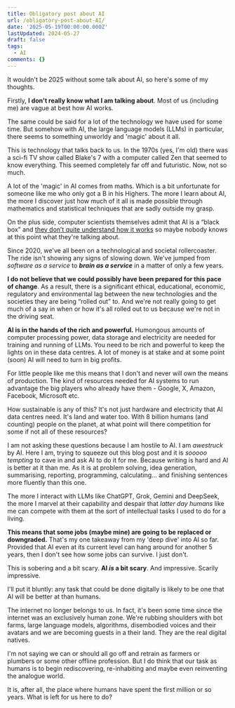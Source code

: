 ```yaml
---
title: Obligatory post about AI
url: /obligatory-post-about-AI/
date: '2025-05-19T00:00:00.000Z'
lastUpdated: 2024-05-27
draft: false
tags:
  - AI
comments: {}
---
```

It wouldn't be 2025 without some talk about AI, so here's some of my thoughts.

<!--more-->

Firstly, **I don't really know what I am talking about**. Most of us (including me) are vague at best how AI works.

The same could be said for a lot of the technology we have used for some time. But somehow with AI, the large language models (LLMs) in particular, there seems to something unworldy and 'magic' about it all.

This is technology that talks back to us. In the 1970s (yes, I'm old) there was a sci-fi TV show called Blake's 7 with a computer called Zen that seemed to know everything. This seemed completely far off and futuristic. Now, not so much.

A lot of the 'magic' in AI comes from maths. Which is a bit unfortunate for someone like me who only got a B in his Highers. The more I learn about AI, the more I discover just how much of it all is made possible through mathematics and statistical techniques that are sadly outside my grasp.

On the plus side, computer scientists themselves admit that AI is a “black box” and [they don’t quite understand how it works](https://www.technologyreview.com/2024/03/05/1089449/nobody-knows-how-ai-works/) so maybe nobody knows at this point what they're talking about.

Since 2020, we've all been on a technological and societal rollercoaster. The ride isn't showing any signs of slowing down. We've jumped from *software as a service* to ***brain as a service*** in a matter of only a few years.

**I do not believe that we could possibly have been prepared for this pace of change**. As a result, there is a significant ethical, educational, economic, regulatory and environmental lag between the new technologies and the societies they are being “rolled out” to. And we're not really going to get much of a say in when or how it's all rolled out to us because we're not in the driving seat.

**AI is in the hands of the rich and powerful.**  Humongous amounts of computer processing power, data storage and electricity are needed for training and running of LLMs. You need to be rich and powerful to keep the lights on in these data centres. A lot of money is at stake and at some point (soon) AI will need to turn in big profits.

For little people like me this means that I don't and never will own the means of production. The kind of resources needed for AI systems to run advantage the big players who already have them - Google, X, Amazon, Facebook, Microsoft etc.

How sustainable is any of this? It's not just hardware and electricity that AI data centres need. It's land and water too. With 8 billion humans (and counting) people on the planet, at what point will there competition for some if not all of these resources?

I am not asking these questions because I am hostile to AI. I am *awestruck* by AI. Here I am, trying to squeeze out this blog post and it is *sooooo tempting* to cave in and ask AI to do it for me. Because writing is hard and AI is better at it than me. As it is at problem solving, idea generation, summarising, reporting, programming, calculating... and finishing sentences more fluently than this one.

The more I interact with LLMs like ChatGPT, Grok, Gemini and DeepSeek, the more I marvel at their capability and despair that *latter day humans* like me can compete with them at the sort of intellectual tasks I used to do for a living.

**This means that some jobs (maybe mine) are going to be replaced or downgraded.** That's my one takeaway from my 'deep dive' into AI so far. Provided that AI even at its current level can hang around for another 5 years, then I don't see how some jobs can survive. I just don't.

This is sobering and a bit scary. **AI *is* a bit scary**. And impressive. Scarily impressive.

I'll put it bluntly: any task that could be done digitally is likely to be one that AI will be better at than humans.

The internet no longer belongs to us. In fact, it's been some time since the internet was an exclusively human zone. We're rubbing shoulders with bot farms, large language models, algorithms, disembodied voices and their avatars and we are becoming guests in a their land. They are the real digital natives.

I'm not saying we can or should all go off and retrain as farmers or plumbers or some other offline profession. But I do think that our task as humans is to begin rediscovering, re-inhabiting and maybe even reinventing the analogue world.

It is, after all, the place where humans have spent the first million or so years. What is left for us here to do?
